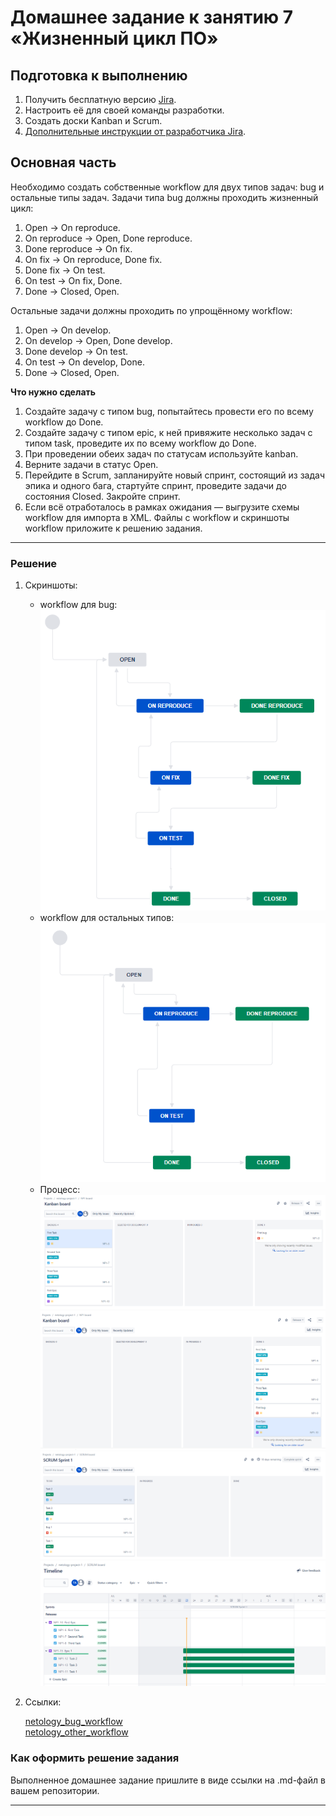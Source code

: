# Домашнее задание к занятию 7 «Жизненный цикл ПО»

## Подготовка к выполнению

1. Получить бесплатную версию [Jira](https://www.atlassian.com/ru/software/jira/free).
2. Настроить её для своей команды разработки.
3. Создать доски Kanban и Scrum.
4. [Дополнительные инструкции от разработчика Jira](https://support.atlassian.com/jira-cloud-administration/docs/import-and-export-issue-workflows/).

## Основная часть

Необходимо создать собственные workflow для двух типов задач: bug и остальные типы задач. Задачи типа bug должны проходить жизненный цикл:

1. Open -> On reproduce.
2. On reproduce -> Open, Done reproduce.
3. Done reproduce -> On fix.
4. On fix -> On reproduce, Done fix.
5. Done fix -> On test.
6. On test -> On fix, Done.
7. Done -> Closed, Open.

Остальные задачи должны проходить по упрощённому workflow:

1. Open -> On develop.
2. On develop -> Open, Done develop.
3. Done develop -> On test.
4. On test -> On develop, Done.
5. Done -> Closed, Open.

**Что нужно сделать**

1. Создайте задачу с типом bug, попытайтесь провести его по всему workflow до Done.
1. Создайте задачу с типом epic, к ней привяжите несколько задач с типом task, проведите их по всему workflow до Done.
1. При проведении обеих задач по статусам используйте kanban.
1. Верните задачи в статус Open.
1. Перейдите в Scrum, запланируйте новый спринт, состоящий из задач эпика и одного бага, стартуйте спринт, проведите задачи до состояния Closed. Закройте спринт.
2. Если всё отработалось в рамках ожидания — выгрузите схемы workflow для импорта в XML. Файлы с workflow и скриншоты workflow приложите к решению задания.

---

### Решение

1. Скриншоты:

   - workflow для bug:\
   ![bug_workflow](img/bug_workflow.png)
   - workflow для остальных типов:\
   ![all_other_workflow](img/all_other_workflow.png)
   - Процесс:\
   ![1](img/1.png)
   ![2](img/2.png)
   ![3](img/3.png)
   ![4](img/4.png)

1. Ссылки:

    [netology_bug_workflow](https://github.com/Timych84/devops-netology/blob/main/09-ci-01-intro/workflows/netology_bug_workflow.xml)\
    [netology_other_workflow](https://github.com/Timych84/devops-netology/blob/main/09-ci-01-intro/workflows/netology_other_workflow.xml)


### Как оформить решение задания

Выполненное домашнее задание пришлите в виде ссылки на .md-файл в вашем репозитории.

---
